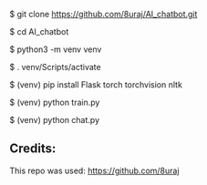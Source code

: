 $ git clone https://github.com/8uraj/AI_chatbot.git


$ cd AI_chatbot


$ python3 -m venv venv


$ . venv/Scripts/activate


$ (venv) pip install Flask torch torchvision nltk


$ (venv) python train.py


$ (venv) python chat.py




## Credits:
This repo was used:
https://github.com/8uraj
